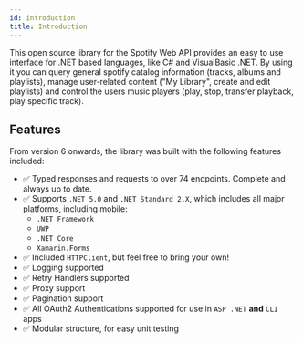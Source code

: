 ```yaml
---
id: introduction
title: Introduction
---
```


This open source library for the Spotify Web API provides an easy to use interface for .NET based languages, like C# and VisualBasic .NET. By using it you can query general spotify catalog information (tracks, albums and playlists), manage user-related content ("My Library", create and edit playlists) and control the users music players (play, stop, transfer playback, play specific track).

## Features

From version 6 onwards, the library was built with the following features included:

- ✅ Typed responses and requests to over 74 endpoints. Complete and always up to date.
- ✅ Supports `.NET 5.0` and `.NET Standard 2.X`, which includes all major platforms, including mobile:
  - `.NET Framework`
  - `UWP`
  - `.NET Core`
  - `Xamarin.Forms`
- ✅ Included `HTTPClient`, but feel free to bring your own!
- ✅ Logging supported
- ✅ Retry Handlers supported
- ✅ Proxy support
- ✅ Pagination support
- ✅ All OAuth2 Authentications supported for use in `ASP .NET` **and** `CLI` apps
- ✅ Modular structure, for easy unit testing

